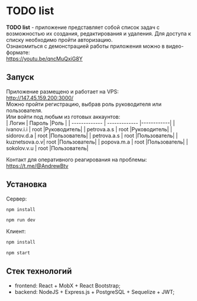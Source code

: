 # TODO list

**TODO list** - приложение представляет собой список задач с возможностью их создания, редактирования и удаления. Для доступа к списку необходимо пройти авторизацию.<br> 
Ознакомиться с демонстрацией работы приложения можно в видео-формате:<br> 
https://youtu.be/qncMuQxiG8Y <br>

## Запуск
Приложение размещено и работает на VPS:<br>
http://147.45.159.200:3000/ <br>
Можно пройти регистрацию, выбрав роль руководителя или пользователя. <br>
Или войти под любым из готовых аккаунтов:<br>
| Логин         | Пароль        |Роль        |
| ------------- | ------------- |------------|
| ivanov.i.i    | root          |Руководитель|
| petrova.a.s   | root          |Руководитель|
| sidorov.d.a   | root          |Пользователь|
| petrova.a.s   | root          |Пользователь|
| kuznetsova.o.v| root          |Пользователь|
| popova.m.a    | root          |Пользователь|
| sokolov.v.u   | root          |Пользователь|

Контакт для оперативного реагирования на проблемы: <br>
https://t.me/@AndrewBtv <br>

## Установка
Сервер:<br>
```javascript
npm install
```
```javascript
npm run dev
```
Клиент:<br>
```javascript
npm install
```
```javascript
npm start
```

## Стек технологий
- frontend: React + MobX + React Bootstrap;
- backend: NodeJS + Express.js + PostgreSQL + Sequelize + JWT;
